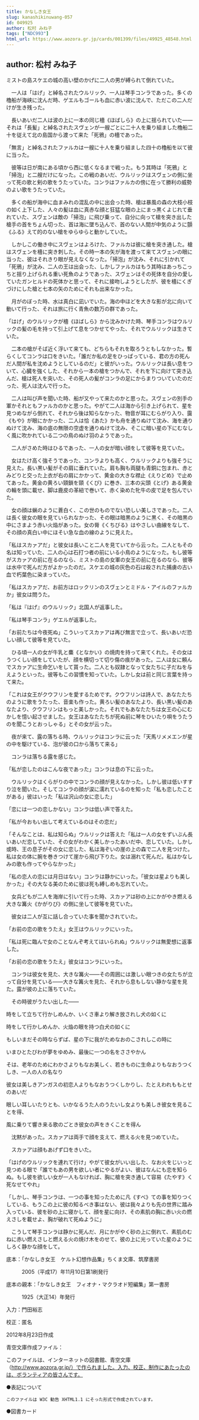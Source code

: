 ```yaml
---
title: かなしき女王
slug: kanashikinuwang-057
id: 049925
author: 松村 みね子
tags: ["NDC993"]
html_url: https://www.aozora.gr.jp/cards/001399/files/49925_48548.html
---
```


## author: 松村 みね子

ミストの島スケエの城の高い壁のかげに二人の男が縛られて倒れていた。

　一人は「はげ」と綽名されたウルリック、一人は琴手コンラであった。多くの櫓船が海峡に沈んだ時、ゲエルもゴールも血に赤い波に沈んで、ただこの二人だけが生き残った。

　長いあいだ二人は波の上に一本の同じ檣《ほばしら》の上に揺られていた――それは「長髪」と綽名されたスヴェンが一艘ごとに二十人を乗り組ました櫓船二十を従えて北の島国から渡って来た「死鴉」の檣であった。

「無言」と綽名されたファルカは一艘に十人を乗り組ました四十の櫓船を以て彼に当った。

　彼等は日が南にある頃から西に低くなるまで戦った。もう其時は「死鴉」と「掃泡」と二艘だけになった。この戦のあいだ、ウルリックはスヴェンの側に坐って死の歌と剣の歌をうたっていた。コンラはファルカの傍に在って勝利の威勢のよい歌をうたっていた。

　多くの船が海中に血まみれの混乱の中に出会った時、槍は暴風の森の大枝小枝の如く上下した、人々の髪は血に真赤な顔と狂猛な眼の上にまっ黒くよじれて垂れていた、スヴェンは敵の「掃泡」に飛び乗って、自分に向って槍を突き出した槍手の首をちょん切った、首は海に墜ち込んで、首のない人間が中気のように顫《ふる》えて的のない槍をゆらゆらと動かしていた。

　しかしこの働き中にスヴェンはよろけた、ファルカは彼に槍を突き通した。槍はスヴェンを檣に突き刺した。その時一本の矢が海を渡って来てスヴェンの眼に当った、彼はそれきり眼が見えなくなった。「掃泡」が沈み、それに引かれて「死鴉」が沈み、二人の王は出会った、しかしファルカはもう其時はあっちこっちと揺り上げられる重い死魚のようであった、スヴェンはその死体を自分の愛していたガンヒルドの死体かと思って、それに接吻しようとしたが、彼を檣にくぎづけにした槍と七本の矢のためにそれも出来なかった。

　月がのぼった時、水は真白に凪いでいた。海の中ほどを大きな影が北に向いて動いて行った、それは旅に行く青魚の数万の群であった。

「はげ」のウルリックが檣《ほばしら》から沈みかけた時、琴手コンラはウルリックの髪の毛を持って引上げて息をつかせてやった、それでウルリックは生きていた。

　二本の槍がそば近く浮いて来ても、どちらもそれを取ろうともしなかった。暫らくしてコンラは口をきいた。「誰だか私の足をひっぱっている、君の方の死んだ人間が私を沈めようとしているのだ」と彼がいった。ウルリックは長い息をついて、心臓を強くした、それから一本の槍をつかんで、それを下に向けて突き込んだ、槍は死人を突いた、その死人の髪がコンラの足にからまりついていたのだった、死人は沈んで行った。

　二人は叫び声を聞いた時、船が又やって来たのかと思った。スヴェンの別手の軍かそれともファルカのかと思った。やがて二人は海から引き上げられて、星を見つめながら倒れて、それから後は知らなかった、物音が耳にむらがり入り、靄《もや》が眼にかかった、二人は恰《あた》かも舟を通りぬけて沈み、海を通りぬけて沈み、海の底の無限の空虚を通りぬけて沈み、そこに暗い星の下にむなしく風に吹かれている二つの鳥のぬけ羽のようであった。

　二人がさめた時はひるであった、一人の女が暗い顔をして彼等を見ていた。

　女はたけ高く強そうであった、コンラよりも高く、ウルリックよりも強そうに見えた。長い黒い髪がその肩に垂れていた。肩も胸も両腿も青銅に包まれ、赤とみどりと交った上衣が右の肩にかかって、黄金の大きな襟止《えりどめ》で止めてあった。黄金の黄ろい頸鎖を頸《くび》に巻き、三本の尖頭《とげ》ある黄金の輪を頭に載せ、脚は鹿皮の革紐で巻いて、赤く染めた牝牛の皮で足を包んでいた。

　女の顔は蝋のように蒼白く、この世のものでない恐しい美しさであった。二人は長く彼女の眼を見ていられなかった、その眼は暗黒のように黒く、その暗黒の中にさまよう赤い火焔があった。女の脣《くちびる》はやさしい曲線をなして、その顔の真白い中にほそい急な血の線のように見えた。

「私はスカァアだ」と彼女は長いこと二人を見ていてから云った。二人ともその名は知っていた、二人の心は石打つ者の前にいる小鳥のようになった。もし彼等がスカァアの前に在るのなら、ミストの島の女軍の女王の前に在るのなら、彼等は水中で死んだ方がよかったのだ。スケエの城の灰色の石は殺された捕虜の古い血で朽葉色に染まっていた。

「私はスカァアだ、お前方はロックリンのスヴェンとミドル・アイルのファルカか」彼女は問うた。

「私は『はげ』のウルリック」北国人が返事した。

「私は琴手コンラ」ゲエルが返事した。

「お前たちは今夜死ぬ」こういってスカァアは再び無言で立って、長いあいだ恐しい顔して彼等を見ていた。

　ひる頃一人の女が牛乳と麋《となかい》の焼肉を持って来てくれた。その女はうつくしい顔をしていたが、顔を横切って切り傷の痕があった。二人は女に頼んでスカァアに生命乞いをして貰った。二人とも奴隷となって女たちに子だねを与えようといった。彼等もこの習慣を知っていた。しかし女は前と同じ言葉を持って来た。

「これは女王がクウフリンを愛するためです。クウフリンは詩人で、あなたたちのように歌をうたった、音楽も作った。黄ろい髪のあなたより、長い黒い髪のあなたより、クウフリンはもっと美しかった。それでもあなたたちは女王の心にむかしを憶い起させました。女王はあなたたちが死ぬ前に琴をひいたり唄をうたうのを聞こうとおっしゃる」とその女が云った。

　夜が来て、露の落ちる時、ウルリックはコンラに云った「天馬リメメエンが星の中を駆けている、泡が彼の口から落ちて来る」

　コンラは落ちる露を感じた。

「私が恋したのはこんな夜であった」コンラは息の下に云った。

　ウルリックはくらがりの中でコンラの顔が見えなかった。しかし彼は低いすすり泣を聞いた。そしてコンラの顔が涙に濡れているのを知った「私も恋したことがある」彼はいった「私は沢山の女に恋した」

「恋には一つの恋しかない」コンラは低い声で答えた。

「私が今おもい出して考えているのはその恋だ」

「そんなことは、私は知らぬ」ウルリックは答えた「私は一人の女をずいぶん長いあいだ恋していた、その女がわかく美しかったあいだ中、恋していた。しかし或時、王の息子がその女に恋した、私は海ぞいの崖の上の森で二人を見つけた。私は女の体に腕を巻きつけて崖から飛び下りた。女は溺れて死んだ。私はかなしみの歌も作ってやらなかった」

「私の恋人の恋には月日はない」コンラは静かにいった。「彼女は星よりも美しかった」その大なる美のために彼は死も縛しめも忘れていた。

　女兵どもが二人を海岸に引いて行った時、スカァアは砂の上にかがやき燃える大きな篝火《かがりび》の側に坐して彼等を見ていた。

　彼女は二人が互に話し合っていた事を聞かされていた。

「お前の恋の歌をうたえ」女王はウルリックにいった。

「私は死に臨んで女のことなんぞ考えてはいられぬ」ウルリックは無愛想に返事した。

「お前の恋の歌をうたえ」彼女はコンラにいった。

　コンラは彼女を見た、大きな篝火――その周囲には激しい眼つきの女たちが立って自分を見ている――大きな篝火を見た、それから息もしない静かな星を見た。露が彼の上に落ちていた。

　その時彼がうたい出した――



時をして立ちて行かしめんか、いくさ車より解き放されし犬の如くに

時をして行かしめんか、火焔の眼を持つ白犬の如くに

もしいまだその時ならずば、星の下に我がためなおのこされしこの時に

いまひとたびわが夢をゆめみ、最後に一つの名をささやかん

そは、老年のためにわかさよりもなお美しく、若きものに生命よりもなおうつくしき、一人の人の名なり

彼女は美しきアンガスの初恋人よりもなおうつくしかりし、たとえわれももとせのあいだ

眼しい耳しいたりとも、いかなるうた人のうたいし女よりも美しき彼女を見ることを得、

風に乗りて響き来る歌のごとき彼女の声をきくことを得ん



　沈黙があった。スカァアは両手で顔を支えて、燃える火を見つめていた。

　スカァアは顔もあげず口をきいた。

「はげのウルリックを連れて行け」やがて彼女がいい出した、なお火をじいっと見つめる眼で「誰でもあの男を欲しい者にやるがよい、彼はなんにも恋を知らぬ。もし彼を欲しい女が一人もなければ、胸に槍を突き通して容易《たやす》く死なせてやれ」

「しかし、琴手コンラは、一つの事を知ったために凡《すべ》ての事を知りつくしている、もうこの上に彼の知るべき事はない、彼は我々よりも先の世界に踏み入っている、彼を砂の上に寝かして、顔を星に向け、その素肌の胸に赤い火の燃えさしを載せよ、胸が破れて死ぬように」

　こうして琴手コンラは静かに死んだ、月にかがやく砂の上に倒れて、素肌のむねに赤い燃えさしと燃える火の焼け木をのせて、彼の上に光っていた星のようにしろく静かな顔をして。













底本：「かなしき女王　ケルト幻想作品集」ちくま文庫、筑摩書房

　　　2005（平成17）年11月10日第1刷発行

底本の親本：「かなしき女王　フィオナ・マクラオド短編集」第一書房

　　　1925（大正14）年発行

入力：門田裕志

校正：匿名

2012年8月23日作成

青空文庫作成ファイル：

このファイルは、インターネットの図書館、青空文庫（http://www.aozora.gr.jp/）で作られました。入力、校正、制作にあたったのは、ボランティアの皆さんです。











●表記について


	このファイルは W3C 勧告 XHTML1.1 にそった形式で作成されています。







●図書カード